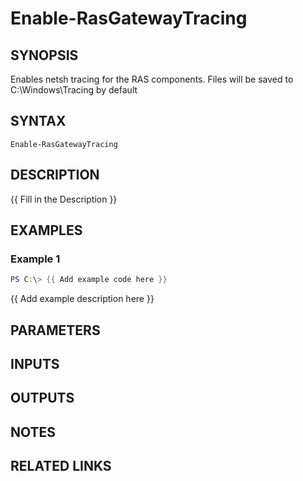# Enable-RasGatewayTracing

## SYNOPSIS
Enables netsh tracing for the RAS components.
Files will be saved to C:\Windows\Tracing by default

## SYNTAX

```
Enable-RasGatewayTracing
```

## DESCRIPTION
{{ Fill in the Description }}

## EXAMPLES

### Example 1
```powershell
PS C:\> {{ Add example code here }}
```

{{ Add example description here }}

## PARAMETERS

## INPUTS

## OUTPUTS

## NOTES

## RELATED LINKS
